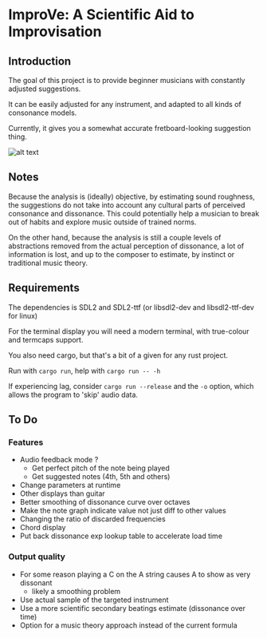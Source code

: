 # ImproVe: A Scientific Aid to Improvisation

## Introduction

The goal of this project is to provide beginner musicians with constantly adjusted suggestions.

It can be easily adjusted for any instrument, and adapted to all kinds of consonance models.

Currently, it gives you a somewhat accurate fretboard-looking suggestion thing.

![alt text](https://i.imgur.com/XD9MSTb.png)

## Notes

Because the analysis is (ideally) objective, by estimating sound roughness, the suggestions do not take into account any cultural parts of perceived consonance and dissonance. This could potentially help a musician to break out of habits and explore music outside of trained norms.

On the other hand, because the analysis is still a couple levels of abstractions removed from the actual perception of dissonance,
a lot of information is lost, and up to the composer to estimate, by instinct or traditional music theory.

## Requirements

The dependencies is SDL2 and SDL2-ttf (or libsdl2-dev and libsdl2-ttf-dev for linux)

For the terminal display you will need a modern terminal, with true-colour and termcaps support.

You also need cargo, but that's a bit of a given for any rust project.

Run with `cargo run`, help with `cargo run -- -h`

If experiencing lag, consider `cargo run --release` and the `-o` option, which allows the program to 'skip' audio data.

## To Do

### Features

* Audio feedback mode ?
  * Get perfect pitch of the note being played
  * Get suggested notes (4th, 5th and others)
* Change parameters at runtime
* Other displays than guitar
* Better smoothing of dissonance curve over octaves
* Make the note graph indicate value not just diff to other values
* Changing the ratio of discarded frequencies
* Chord display
* Put back dissonance exp lookup table to accelerate load time

### Output quality

* For some reason playing a C on the A string causes A to show as very dissonant
  * likely a smoothing problem
* Use actual sample of the targeted instrument
* Use a more scientific secondary beatings estimate (dissonance over time)
* Option for a music theory approach instead of the current formula
